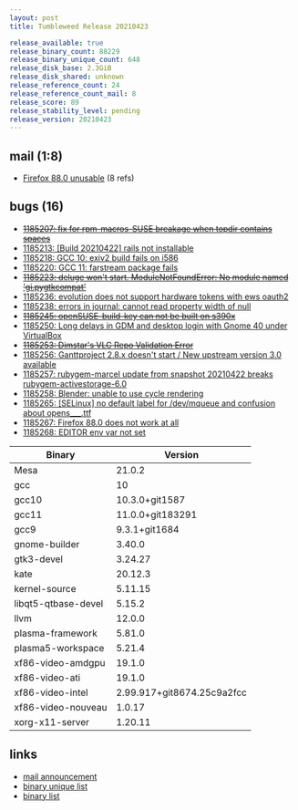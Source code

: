 ```yaml
---
layout: post
title: Tumbleweed Release 20210423

release_available: true
release_binary_count: 88229
release_binary_unique_count: 648
release_disk_base: 2.3GiB
release_disk_shared: unknown
release_reference_count: 24
release_reference_count_mail: 8
release_score: 89
release_stability_level: pending
release_version: 20210423
---
```


## mail (1:8)

- [Firefox 88.0 unusable](https://github.com/boombatower/tumbleweed-review/issues/10) (8 refs)

## bugs (16)

<!--more-->

- ~~[1185207: fix for rpm-macros-SUSE breakage when topdir contains spaces](https://bugzilla.opensuse.org/show_bug.cgi?id=1185207)~~
- [1185213: \[Build 20210422\] rails not installable](https://bugzilla.opensuse.org/show_bug.cgi?id=1185213)
- [1185218: GCC 10: exiv2 build fails on i586](https://bugzilla.opensuse.org/show_bug.cgi?id=1185218)
- [1185220: GCC 11: farstream package fails](https://bugzilla.opensuse.org/show_bug.cgi?id=1185220)
- ~~[1185223: deluge won't start. ModuleNotFoundError: No module named 'gi.pygtkcompat'](https://bugzilla.opensuse.org/show_bug.cgi?id=1185223)~~
- [1185236: evolution does not support hardware tokens with ews oauth2](https://bugzilla.opensuse.org/show_bug.cgi?id=1185236)
- [1185238: errors in journal: cannot read property width of null](https://bugzilla.opensuse.org/show_bug.cgi?id=1185238)
- ~~[1185245: openSUSE-build-key can not be built on s390x](https://bugzilla.opensuse.org/show_bug.cgi?id=1185245)~~
- [1185250: Long delays in GDM and desktop login with Gnome 40 under VirtualBox](https://bugzilla.opensuse.org/show_bug.cgi?id=1185250)
- ~~[1185253: Dimstar's VLC Repo Validation Error](https://bugzilla.opensuse.org/show_bug.cgi?id=1185253)~~
- [1185256: Ganttproject 2.8.x doesn't start / New upstream version 3.0 available](https://bugzilla.opensuse.org/show_bug.cgi?id=1185256)
- [1185257: rubygem-marcel update from snapshot 20210422 breaks rubygem-activestorage-6.0](https://bugzilla.opensuse.org/show_bug.cgi?id=1185257)
- [1185258: Blender: unable to use cycle rendering](https://bugzilla.opensuse.org/show_bug.cgi?id=1185258)
- [1185265: \[SELinux\] no default label for /dev/mqueue and confusion about opens___.ttf](https://bugzilla.opensuse.org/show_bug.cgi?id=1185265)
- [1185267: Firefox 88.0 does not work at all](https://bugzilla.opensuse.org/show_bug.cgi?id=1185267)
- [1185268: EDITOR env var not set](https://bugzilla.opensuse.org/show_bug.cgi?id=1185268)

Binary | Version
--- | ---
Mesa | 21.0.2
gcc | 10
gcc10 | 10.3.0+git1587
gcc11 | 11.0.0+git183291
gcc9 | 9.3.1+git1684
gnome-builder | 3.40.0
gtk3-devel | 3.24.27
kate | 20.12.3
kernel-source | 5.11.15
libqt5-qtbase-devel | 5.15.2
llvm | 12.0.0
plasma-framework | 5.81.0
plasma5-workspace | 5.21.4
xf86-video-amdgpu | 19.1.0
xf86-video-ati | 19.1.0
xf86-video-intel | 2.99.917+git8674.25c9a2fcc
xf86-video-nouveau | 1.0.17
xorg-x11-server | 1.20.11

## links

- [mail announcement](https://github.com/boombatower/tumbleweed-review/issues/10)
- [binary unique list](http://download.opensuse.org/history/20210423/rpm.unique.list)
- [binary list](http://download.opensuse.org/history/20210423/rpm.list)
